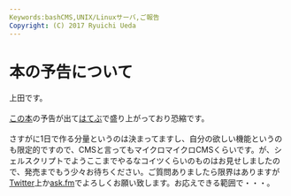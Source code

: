 ```yaml
---
Keywords:bashCMS,UNIX/Linuxサーバ,ご報告
Copyright: (C) 2017 Ryuichi Ueda
---
```


# 本の予告について
上田です。<br />
<br />
<a href="http://ascii.asciimw.jp/books/books/detail/978-4-04-866068-6.shtml" target="_blank">この本</a>の予告が出て<a href="http://b.hatena.ne.jp/entry/ascii.asciimw.jp/books/books/detail/978-4-04-866068-6.shtml" target="_blank">はてぶ</a>で盛り上がっており恐縮です。<br />
<br />
さすがに1日で作る分量というのは決まってますし、自分の欲しい機能というのも限定的ですので、CMSと言ってもマイクロマイクロCMSくらいです。が、シェルスクリプトでようここまでやるなコイツくらいのものはお見せしましたので、発売までもう少々お待ちください。ご質問ありましたら限界はありますが<a href="https://twitter.com/ryuichiueda" target="_blank">Twitter</a>上か<a href="ask.fm/ryuichiueda" target="_blank">ask.fm</a>でよろしくお願い致します。お応えできる範囲で・・・。
